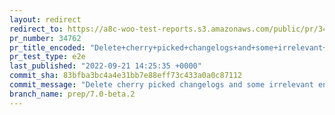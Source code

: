 ```yaml
---
layout: redirect
redirect_to: https://a8c-woo-test-reports.s3.amazonaws.com/public/pr/34762/e2e/index.html
pr_number: 34762
pr_title_encoded: "Delete+cherry+picked+changelogs+and+some+irrelevant+entries"
pr_test_type: e2e
last_published: "2022-09-21 14:25:35 +0000"
commit_sha: 83bfba3bc4a4e31bb7e88eff73c433a0a0c87112
commit_message: "Delete cherry picked changelogs and some irrelevant entries"
branch_name: prep/7.0-beta.2
---
```


